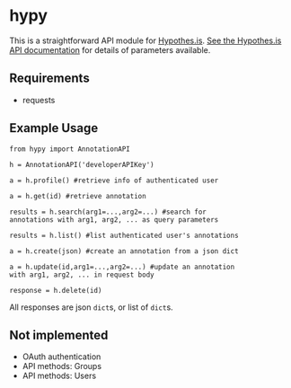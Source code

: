 # hypy

This is a straightforward API module for [Hypothes.is](https://web.hypothes.is/).
[See the Hypothes.is API documentation](https://h.readthedocs.io/en/latest/api-reference/) for details of parameters available.

## Requirements

- requests

## Example Usage

```
from hypy import AnnotationAPI

h = AnnotationAPI('developerAPIKey')

a = h.profile() #retrieve info of authenticated user

a = h.get(id) #retrieve annotation

results = h.search(arg1=...,arg2=...) #search for
annotations with arg1, arg2, ... as query parameters

results = h.list() #list authenticated user's annotations

a = h.create(json) #create an annotation from a json dict

a = h.update(id,arg1=...,arg2=...) #update an annotation
with arg1, arg2, ... in request body

response = h.delete(id)
```

All responses are json `dict`s, or list of `dict`s.

## Not implemented

- OAuth authentication
- API methods: Groups
- API methods: Users
